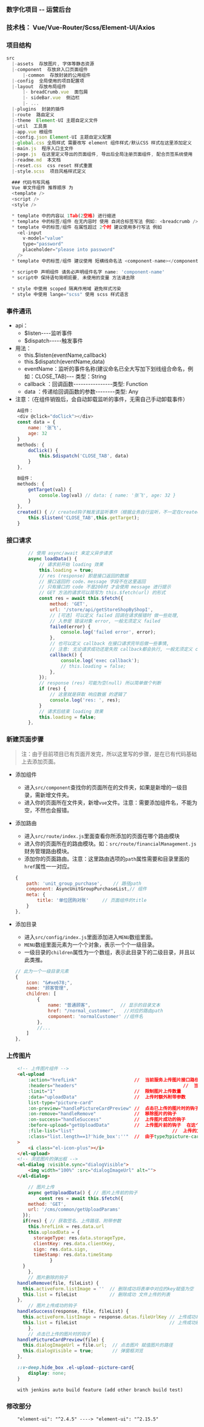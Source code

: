 
### 数字化项目 -- 运营后台
### 技术栈： Vue/Vue-Router/Scss/Element-UI/Axios

### 项目结构

```js
src
  |-assets  存放图片, 字体等静态资源
  |-component  存放非入口页面组件
      |-common  存放封装的公用组件
  |-config  全局使用的项目配置项
  |-layout  存放布局组件
      |- breadCrumb.vue  面包屑
      |- sideBar.vue  侧边栏
      |- ...
  |-plugins  封装的插件
  |-route  路由定义
  |-theme  Element-UI 主题自定义文件
  |-util  工具类
  |-app.vue 根组件
  |-config.json Element-UI 主题自定义配置
  |-global.css 全局样式 需要改写 element 组件样式/默认CSS 样式在这里添加定义
  |-main.js  程序入口主文件
  |-page.js  在这里定义导出的页面组件, 导出后全局注册页面组件, 配合页签系统使用
  |-readme.md  本文档
  |-reset.css  css reset 样式重置
  |-style.scss  项目风格样式定义

  ### 代码书写风格
  Vue 单文件组件 推荐顺序 为
  <template />
  <script />
  <style />

  * template 中的内容以 1Tab(2空格) 进行缩进
  * template 中的标签/组件 在无内容时 使用 自闭合标签写法 例如: <breadcrumb />
  * template 中的标签/组件 在属性超过 2个时 建议使用多行写法 例如 
    <el-input
      v-model="value"
      type="password"
      placeholder="please into password"
    />
  * template 中的标签/组件 建议使用 短横线命名法 <component-name></component-name>

  * script中 声明组件 请务必声明组件名字 name: 'component-name'
  * script中 保持语句简明扼要, 未使用的变量 方法请去除
  
  * style 中使用 scoped 隔离作用域 避免样式污染
  * style 中使用 lange="scss" 使用 scss 样式语言
```

### 事件通讯

* api： 
	- $listen----监听事件
	- $dispatch-----触发事件
* 用法：
  -	this.$listen(eventName,callback) 
  - this.$dispatch(eventName,data)	
  - eventName：监听的事件名称(建议命名已全大写加下划线组合命名，例如：CLOSE_TAB)--- 类型：String 
  - callback ：回调函数----------------类型: Function 
  - data ：传递给回调函数的参数--------类型: Any 
* 注意：（在组件销毁后，会自动卸载监听的事件，无需自己手动卸载事件）

```js
	A组件：
	<div @click="doClick"></div>
	const data = {
		name: '张飞',
		age: 32
	}
	methods: {  
		doClick() {  
			this.$dispatch('CLOSE_TAB', data)
		}  
	},
```

```js
	B组件：
	methods: {  
		getTarget(val) {  
			console.log(val) // data: { name: '张飞', age: 32 }
		}  
	},
	created() { // created钩子触发该监听事件（根据业务自行监听，不一定在created钩子）
		this.$listen('CLOSE_TAB',this.getTarget);  
	}  
```

### 接口请求

```js
		// 使用 async/await 来定义异步请求
		async loadData() {
			// 请求前开始 loading 效果
			this.loading = true;
			// res (response) 即是接口返回的数据
			// 接口返回的 code、message 字段不在这里返回
			// 只有接口的 code 不是200时 才会使用 message 进行提示
			// GET 方法的请求可以简写为 this.$fetch(url) 的形式
			const res = await this.$fetch({
				method: 'GET',
				url: '/store/api/getStoreShopByShopI',
				// [可选] 可以定义 failed 回调在请求报错时 做一些处理, 
				// 入参是 错误对象 error, 一般无须定义 failed
				failed(error) {
					console.log('failed error', error);
				},
				// 也可以定义 callback 在接口请求完毕后做一些事情, 
				// 注意: 无论请求成功还是失败 callback都会执行, 一般无须定义 callback
				callback() {
					console.log('exec callback');
					// this.loading = false;
				},
			});
			// response (res) 可能为空(null) 所以简单做个判断
			if (res) {
				// 这里就是获取 响应数据 的逻辑了
				console.log('res: ', res);
			}
			// 请求后结束 loading 效果
			this.loading = false;
		},
``` 

### 新建页面步骤

> 注：由于目前项目已有页面开发完，所以这里写的步骤，是在已有代码基础上去添加页面。

* 添加组件
	- 进入`src/component`查找你的页面所在的文件夹，如果是新增的一级目录，需新增文件夹。
	- 进入你的页面所在文件夹，新增`vue`文件。注意：需要添加组件名，不能为空，不然也会报错。

* 添加路由
	- 进入`src/route/index.js`里面查看你所添加的页面在哪个路由模块
	- 进入你的页面所在的路由模块。如：`src/route/financialManagement.js` 财务管理路由模块。
	- 添加你的页面路由。注意：这里路由选项的`path`属性需要和目录里面的`href`属性一一对应。
	
	```js
	{
		path: 'unit_group_purchase',	// 路径path
		component: AsyncUnitGroupPurchaseList,// 组件
		meta: {
			title: '单位团购对账'		// 页面组件的title
		}
	},
	```

* 添加目录
	- 进入`src/config/index.js`里面添加进入`MENU`数组里面。
	- `MENU`数组里面元素为一个个对象，表示一个个一级目录。
	- 一级目录的`children`属性为一个数组，表示此目录下的二级目录，并且以此类推。
	```js
	// 此为一个一级目录元素
	{
		icon: "&#xe678;",
		name: "顾客管理",
		children: [
			{
				name: "普通顾客",			// 显示的目录文本
				href: "/normal_customer",	//对应的路由path
				component: 'normalCustomer'	//组件名
			},
			//...
		]
	},
	```

### 上传图片

```html
	<!-- 上传图片组件 -->
	<el-upload
		:action="hrefLink"                     //  当前服务上传图片接口路径url
		:headers="headers"										 //  当前服务上传的headers设置
		:limit="1"                             //  限制图片上传数量
		:data="uploadData"                     //  上传时额外附带参数
		list-type="picture-card"
		:on-preview="handlePictureCardPreview" //  点击已上传的图片时的钩子
		:on-remove="handleRemove"              //  移除图片的钩子
		:on-success="handleSuccess"            //  上传图片成功的钩子
		:before-upload="getUploadData"         //  上传图片前的钩子  在这个钩子 调用后台接口获取签名、上传路径、附带参数
		:file-list="list"							         //  上传的文件列表  在删除或者成功的钩子需要进行操作
		:class="list.length==1?'hide_box':''"  //  由于type为picture-card且只上传一张图片需要对样式进行控制
	>
		<i class="el-icon-plus"></i>
	</el-upload>
	<!-- 浏览图片的弹出框 -->
	<el-dialog :visible.sync="dialogVisible">
		<img width="100%" :src="dialogImageUrl" alt="">
	</el-dialog>
```
```js
		// 图片上传
		async getUploadData() { // 图片上传前的钩子
			const res = await this.$fetch({
        method: 'GET',
        url: '/cms/common/getUploadParams'
      });
      if(res) { // 获取签名、上传路径、附带参数
        this.hrefLink = res.data.url
        this.uploadData = {
          storageType: res.data.storageType,
          clientKey: res.data.clientKey,
          sign: res.data.sign,
          timeStamp: res.data.timeStamp
				}
      }
		},
		// 图片删除的钩子
    handleRemove(file, fileList) {
      this.activeForm.listImage = ''  // 删除成功将表单中对应的key赋值为空
      this.list = fileList            // 删除成功 文件上传的列表
    },
		// 图片上传成功的钩子
    handleSuccess(response, file, fileList) {
      this.activeForm.listImage = response.datas.fileUrlKey // 上传成功将赋值给对应的key
      this.list = fileList                                  // 上传成功赋值文件上传列表 控制样式
		},
		// 点击已上传的图片时的钩子
    handlePictureCardPreview(file) {
      this.dialogImageUrl = file.url;  // 点击图片 赋值图片的路径
      this.dialogVisible = true;       // 弹窗框浏览
    },
``` 
``` css
	::v-deep.hide_box .el-upload--picture-card{
		display: none;
	}
```
```
	with jenkins auto build feature (add other branch build test)
```

### 修改部分
``` 2021/08/05
    "element-ui": "^2.4.5" ----> "element-ui": "^2.15.5"
```

